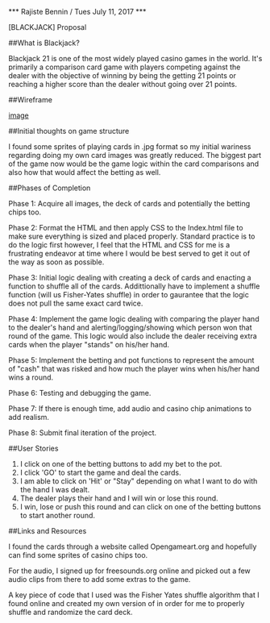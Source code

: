*** Rajiste Bennin / Tues July 11, 2017 ***

[BLACKJACK] Proposal

##What is Blackjack?

Blackjack 21 is one of the most widely played casino games in the world.
It's primarily a comparison card game with players competing against the dealer with
the objective of winning by being the getting 21 points or reaching a higher score
than the dealer without going over 21 points. 

##Wireframe

[image](BlackJack21/BlackJack_Wireframe.png)

##Initial thoughts on game structure

I found some sprites of playing cards in .jpg format so my initial wariness
regarding doing my own card images was greatly reduced. The biggest part of the game now
would be the game logic within the card comparisons and also how that would affect the betting
as well. 

##Phases of Completion

Phase 1: Acquire all images, the deck of cards and potentially the betting chips too.

Phase 2: Format the HTML and then apply CSS to the Index.html file to make sure everything is sized and placed properly. Standard practice is to do the logic first however, I feel that the
HTML and CSS for me is a frustrating endeavor at time where I would be best served to get it out of
the way as soon as possible. 

Phase 3: Initial logic dealing with creating a deck of cards and enacting a function to shuffle all of the cards. Addittionally have to implement a shuffle function (will us Fisher-Yates shuffle) in order to gaurantee that the logic does not pull the same exact card twice. 

Phase 4: Implement the game logic dealing with comparing the player hand to the dealer's hand and alerting/logging/showing which person won that round of the game. This logic would also include the dealer receiving extra cards when the player "stands" on his/her hand. 

Phase 5: Implement the betting and pot functions to represent the amount of "cash" that was risked and how much the player wins when his/her hand wins a round. 

Phase 6: Testing and debugging the game.

Phase 7: If there is enough time, add audio and casino chip animations to add realism. 

Phase 8: Submit final iteration of the project. 

##User Stories
1. I click on one of the betting buttons to add my bet to the pot.
2. I click 'GO' to start the game and deal the cards.
3. I am able to click on 'Hit' or "Stay" depending on what I want to do with the hand I was dealt.
4. The dealer plays their hand and I will win or lose this round.
5. I win, lose or push this round and can click on one of the betting buttons to start another round. 

##Links and Resources

I found the cards through a website called Opengameart.org and hopefully can find some sprites of
casino chips too. 

For the audio, I signed up for freesounds.org online and picked out a few audio clips from there to add some extras to the game. 

A key piece of code that I used was the Fisher Yates shuffle algorithm that I found online and created my own version of in order for me to properly shuffle and randomize the card deck. 

